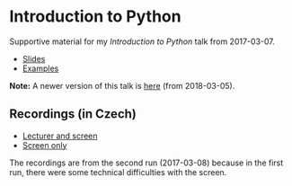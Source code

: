 Introduction to Python
======================

Supportive material for my *Introduction to Python* talk from 2017-03-07.

* [Slides](https://github.com/s3rvac/talks/raw/master/2017-03-07-Introduction-to-Python/slides.pdf)
* [Examples](https://github.com/s3rvac/talks/tree/master/2017-03-07-Introduction-to-Python/examples)

**Note:** A newer version of this talk is
[here](https://github.com/s3rvac/talks/tree/master/2018-03-05-Introduction-to-Python)
(from 2018-03-05).

Recordings (in Czech)
---------------------

* [Lecturer and screen](https://video1.fit.vutbr.cz/index.php?record_id=43628&categ_id=1407)
* [Screen only](https://video1.fit.vutbr.cz/index.php?record_id=43629&categ_id=1407)

The recordings are from the second run (2017-03-08) because in the first run,
there were some technical difficulties with the screen.

